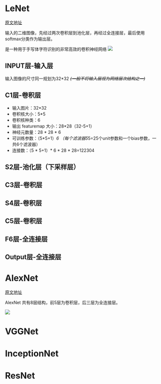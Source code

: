 # LeNet

[原文地址](https://blog.csdn.net/qq_42570457/article/details/81460807)

输入的二维图像，先经过两次卷积层到池化层，再经过全连接层，最后使用softmax分类作为输出层。

是一种用于手写体字符识别的非常高效的卷积神经网络
![](../../../../MONTY_~1/AppData/Local/Temp/dl_3_1.png)

## INPUT层-输入层
输入图像的尺寸同一规划为32*32 ~~_(一般不将输入层视为网络层次结构之一)_~~
## C1层-卷积层
* 输入图片：32*32
* 卷积核大小：5*5
* 卷积核种类：6
* 输出 featuremap 大小：28*28（32-5+1）
* 神经元数量：28 * 28 * 6
* 可训练参数：（5*5+1）*6 （每个滤波器5*5=25个unit参数和一个bias参数，一共6个滤波器）
* 连接数：（5 * 5+1）* 6 * 28 * 28=122304

## S2层-池化层（下采样层）
## C3层-卷积层
## S4层-卷积层
## C5层-卷积层
## F6层-全连接层
## Output层-全连接层

# AlexNet
[原文地址](https://zhuanlan.zhihu.com/p/42914388)

AlexNet 共有8层结构，前5层为卷积层，后三层为全连接层。

![](../../../../MONTY_~1/AppData/Local/Temp/v2-3f5a7ab9bcb15004d5a08fdf71e6a775_720w.png)


# VGGNet


# InceptionNet
# ResNet